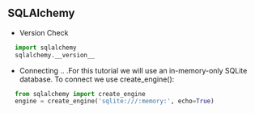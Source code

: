 SQLAlchemy
---
* Version Check
```python
  import sqlalchemy
  sqlalchemy.__version__ 
```
* Connecting
.. .For this tutorial we will use an in-memory-only SQLite database. To connect we use create_engine():
```python
  from sqlalchemy import create_engine
  engine = create_engine('sqlite:///:memory:', echo=True)
```

